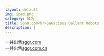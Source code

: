 ```yaml
---
layout: default
img: ipad.png
category: 域名
title: SGGR.com<br>SaGacious Gallant Robots
description: |
---
```

  一并出售[sggr.com](http://join.deathtothestockphoto.com/)<br>一并出售[sggr.com.cn](http://join.deathtothestockphoto.com/)
